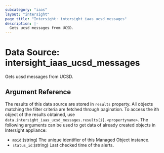 ```yaml
---
subcategory: "iaas"
layout: "intersight"
page_title: "Intersight: intersight_iaas_ucsd_messages"
description: |-
  Gets ucsd messages from UCSD.
---
```


# Data Source: intersight_iaas_ucsd_messages
Gets ucsd messages from UCSD.
## Argument Reference
The results of this data source are stored in `results` property.
All objects matching the filter criteria are fetched through pagination.
To access the ith object of the results obtained, use `data.intersight_iaas_ucsd_messages.results[i].<propertyname>`.
The following arguments can be used to get data of already created objects in Intersight appliance:
* `moid`:(string) The unique identifier of this Managed Object instance. 
* `status_id`:(string) Last checked time of the alerts. 
 